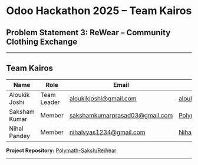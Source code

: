 # Odoo Hackathon 2025 – Team Kairos

## Problem Statement 3: ReWear – Community Clothing Exchange

---

## Team Kairos

| Name                | Role         | Email                             | GitHub                                               |
|---------------------|--------------|-----------------------------------|------------------------------------------------------|
| Aloukik Joshi       | Team Leader  | aloukikjoshi@gmail.com            | [aloukikjoshi](https://github.com/aloukikjoshi)      |
| Saksham Kumar       | Member       | sakshamkumarprasad03@gmail.com    | [Polymath-Saksh](https://github.com/Polymath-Saksh)  |
| Nihal Pandey        | Member       | nihalvyas1234@gmail.com           | [NihalPandey5060](https://github.com/NihalPandey5060) |

**Project Repository:** [Polymath-Saksh/ReWear](https://github.com/Polymath-Saksh/ReWear)

---
